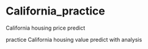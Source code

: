 # California_practice
California housing price predict

practice California housing value predict with analysis
